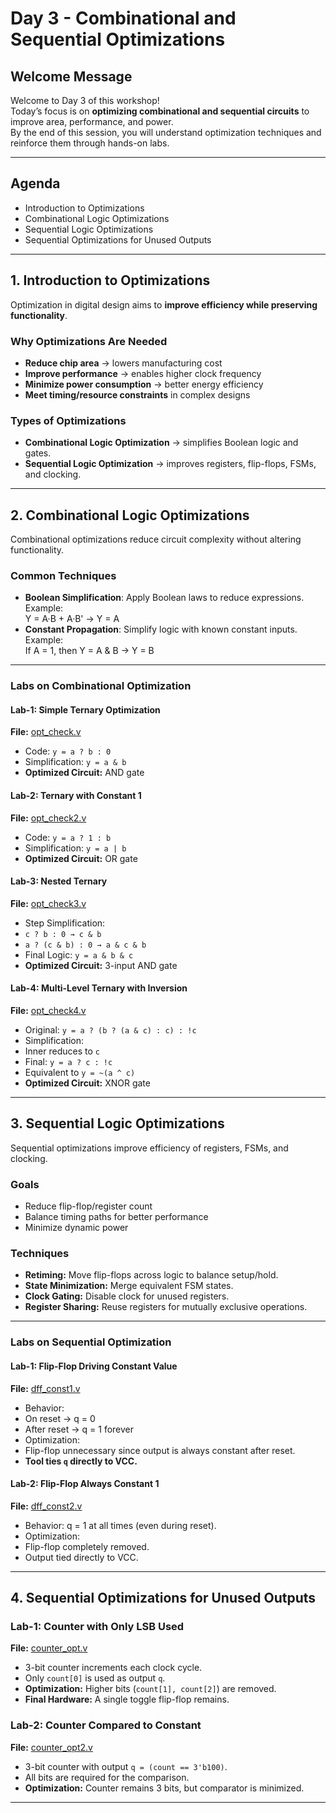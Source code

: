 
# Day 3 - Combinational and Sequential Optimizations

## Welcome Message
Welcome to Day 3 of this workshop!  
Today’s focus is on **optimizing combinational and sequential circuits** to improve area, performance, and power.  
By the end of this session, you will understand optimization techniques and reinforce them through hands-on labs.

---

## Agenda
- Introduction to Optimizations  
- Combinational Logic Optimizations  
- Sequential Logic Optimizations  
- Sequential Optimizations for Unused Outputs  

---

## 1. Introduction to Optimizations
Optimization in digital design aims to **improve efficiency while preserving functionality**.

### Why Optimizations Are Needed
- **Reduce chip area** → lowers manufacturing cost  
- **Improve performance** → enables higher clock frequency  
- **Minimize power consumption** → better energy efficiency  
- **Meet timing/resource constraints** in complex designs  

### Types of Optimizations
- **Combinational Logic Optimization** → simplifies Boolean logic and gates.  
- **Sequential Logic Optimization** → improves registers, flip-flops, FSMs, and clocking.  

---

## 2. Combinational Logic Optimizations
Combinational optimizations reduce circuit complexity without altering functionality.

### Common Techniques
- **Boolean Simplification**: Apply Boolean laws to reduce expressions.  
  Example:  
Y = A·B + A·B' → Y = A
- **Constant Propagation**: Simplify logic with known constant inputs.  
Example:  
If A = 1, then Y = A & B → Y = B

---

### Labs on Combinational Optimization

#### Lab-1: Simple Ternary Optimization
**File:** [opt_check.v](./Verilog_Files/Day3/opt_check.v)  
- Code: `y = a ? b : 0`  
- Simplification: `y = a & b`  
- **Optimized Circuit:** AND gate  

#### Lab-2: Ternary with Constant 1
**File:** [opt_check2.v](./Verilog_Files/Day3/opt_check2.v)  
- Code: `y = a ? 1 : b`  
- Simplification: `y = a | b`  
- **Optimized Circuit:** OR gate  

#### Lab-3: Nested Ternary
**File:** [opt_check3.v](./Verilog_Files/Day3/opt_check3.v)    
- Step Simplification:  
- `c ? b : 0 → c & b`  
- `a ? (c & b) : 0 → a & c & b`  
- Final Logic: `y = a & b & c`  
- **Optimized Circuit:** 3-input AND gate  

#### Lab-4: Multi-Level Ternary with Inversion
**File:** [opt_check4.v](./Verilog_Files/Day3/opt_check4.v)   
- Original: `y = a ? (b ? (a & c) : c) : !c`  
- Simplification:  
- Inner reduces to `c`  
- Final: `y = a ? c : !c`  
- Equivalent to `y = ~(a ^ c)`  
- **Optimized Circuit:** XNOR gate  

---

## 3. Sequential Logic Optimizations
Sequential optimizations improve efficiency of registers, FSMs, and clocking.

### Goals
- Reduce flip-flop/register count  
- Balance timing paths for better performance  
- Minimize dynamic power  

### Techniques
- **Retiming:** Move flip-flops across logic to balance setup/hold.  
- **State Minimization:** Merge equivalent FSM states.  
- **Clock Gating:** Disable clock for unused registers.  
- **Register Sharing:** Reuse registers for mutually exclusive operations.  

---

### Labs on Sequential Optimization

#### Lab-1: Flip-Flop Driving Constant Value
**File:** [dff_const1.v](./Verilog_Files/Day3/dff_const1.v)    
- Behavior:  
- On reset → q = 0  
- After reset → q = 1 forever  
- Optimization:  
- Flip-flop unnecessary since output is always constant after reset.  
- **Tool ties `q` directly to VCC.**  

#### Lab-2: Flip-Flop Always Constant 1
**File:** [dff_const2.v](./Verilog_Files/Day3/dff_const2.v)    
- Behavior: q = 1 at all times (even during reset).  
- Optimization:  
- Flip-flop completely removed.  
- Output tied directly to VCC.  

---

## 4. Sequential Optimizations for Unused Outputs

### Lab-1: Counter with Only LSB Used
**File:** [counter_opt.v](./Verilog_Files/Day3/counter_opt.v)    
- 3-bit counter increments each clock cycle.  
- Only `count[0]` is used as output `q`.  
- **Optimization:** Higher bits (`count[1], count[2]`) are removed.  
- **Final Hardware:** A single toggle flip-flop remains.  

### Lab-2: Counter Compared to Constant
**File:** [counter_opt2.v](./Verilog_Files/Day3/counter_opt2.v)    
- 3-bit counter with output `q = (count == 3'b100)`.  
- All bits are required for the comparison.  
- **Optimization:** Counter remains 3 bits, but comparator is minimized.  

---
